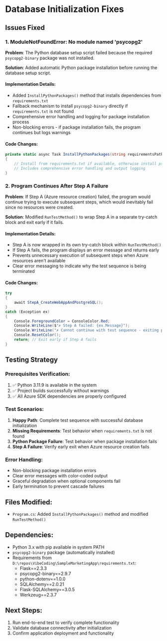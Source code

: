# Database Initialization Fixes

## Issues Fixed

### 1. ModuleNotFoundError: No module named 'psycopg2'
**Problem**: The Python database setup script failed because the required `psycopg2-binary` package was not installed.

**Solution**: Added automatic Python package installation before running the database setup script.

#### Implementation Details:
- Added `InstallPythonPackages()` method that installs dependencies from `requirements.txt`
- Fallback mechanism to install `psycopg2-binary` directly if `requirements.txt` is not found
- Comprehensive error handling and logging for package installation process
- Non-blocking errors - if package installation fails, the program continues but logs warnings

#### Code Changes:
```csharp
private static async Task InstallPythonPackages(string requirementsPath, string workingDirectory)
{
    // Install from requirements.txt if available, otherwise install psycopg2-binary directly
    // Includes comprehensive error handling and output logging
}
```

### 2. Program Continues After Step A Failure
**Problem**: If Step A (Azure resource creation) failed, the program would continue trying to execute subsequent steps, which would inevitably fail since no resources were created.

**Solution**: Modified `RunTestMethod()` to wrap Step A in a separate try-catch block and exit early if it fails.

#### Implementation Details:
- Step A is now wrapped in its own try-catch block within `RunTestMethod()`
- If Step A fails, the program displays an error message and returns early
- Prevents unnecessary execution of subsequent steps when Azure resources aren't available
- Clear error messaging to indicate why the test sequence is being terminated

#### Code Changes:
```csharp
try
{
    await StepA_CreateWebAppAndPostgreSQL();
}
catch (Exception ex)
{
    Console.ForegroundColor = ConsoleColor.Red;
    Console.WriteLine($"✗ Step A failed: {ex.Message}");
    Console.WriteLine("✗ Cannot continue with test sequence - exiting program");
    Console.ResetColor();
    return; // Exit early if Step A fails
}
```

## Testing Strategy

### Prerequisites Verification:
1. ✅ Python 3.11.9 is available in the system
2. ✅ Project builds successfully without warnings
3. ✅ All Azure SDK dependencies are properly configured

### Test Scenarios:
1. **Happy Path**: Complete test sequence with successful database initialization
2. **Missing Requirements**: Test behavior when `requirements.txt` is not found
3. **Python Package Failure**: Test behavior when package installation fails
4. **Step A Failure**: Verify early exit when Azure resource creation fails

### Error Handling:
- Non-blocking package installation errors
- Clear error messages with color-coded output
- Graceful degradation when optional components fail
- Early termination to prevent cascade failures

## Files Modified:
- `Program.cs`: Added `InstallPythonPackages()` method and modified `RunTestMethod()`

## Dependencies:
- Python 3.x with pip available in system PATH
- `psycopg2-binary` package (automatically installed)
- Requirements from `D:\repos\VibeCoding\SampleMarketingApp\requirements.txt`:
  - Flask==2.3.3
  - psycopg2-binary==2.9.7
  - python-dotenv==1.0.0
  - SQLAlchemy==2.0.21
  - Flask-SQLAlchemy==3.0.5
  - Werkzeug==2.3.7

## Next Steps:
1. Run end-to-end test to verify complete functionality
2. Validate database connectivity after initialization
3. Confirm application deployment and functionality
